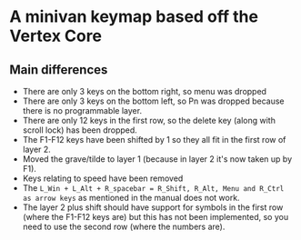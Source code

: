 # A minivan keymap based off the Vertex Core

## Main differences

* There are only 3 keys on the bottom right, so menu was dropped
* There are only 3 keys on the bottom left, so Pn was dropped because there is
  no programmable layer.
* There are only 12 keys in the first row, so the delete key (along with scroll
  lock) has been dropped.
* The F1-F12 keys have been shifted by 1 so they all fit in the first row of
  layer 2.
* Moved the grave/tilde to layer 1 (because in layer 2 it's now taken up by F1).
* Keys relating to speed have been removed
* The `L_Win + L_Alt + R_spacebar = R_Shift, R_Alt, Menu and R_Ctrl as arrow
  keys` as mentioned in the manual does not work.
* The layer 2 plus shift should have support for symbols in the first row (where
  the F1-F12 keys are) but this has not been implemented, so you need to use the
  second row (where the numbers are).

